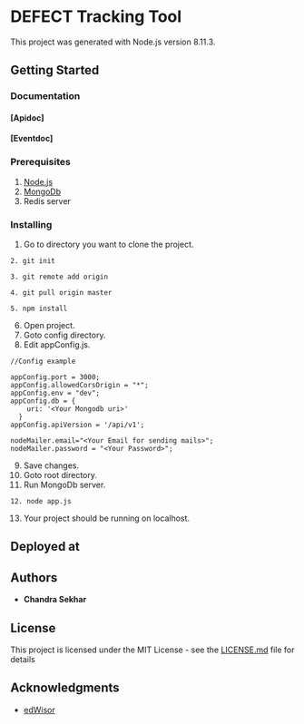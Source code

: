 # DEFECT Tracking Tool
This project was generated with Node.js version 8.11.3.

## Getting Started
### Documentation
#### [Apidoc]
#### [Eventdoc]     

### Prerequisites

1. [Node.js](https://nodejs.org/en/download/)
2. [MongoDb](https://www.mongodb.com/download-center?jmp=nav#community)
3. Redis server


### Installing

1. Go to directory you want to clone the project.
```
2. git init
```
```
3. git remote add origin 
```
```
4. git pull origin master
```
```
5. npm install
```
6. Open project.
7. Goto config directory. 
8. Edit appConfig.js.

```
//Config example

appConfig.port = 3000;
appConfig.allowedCorsOrigin = "*";
appConfig.env = "dev";
appConfig.db = {
    uri: '<Your Mongodb uri>'
  }
appConfig.apiVersion = '/api/v1';

nodeMailer.email="<Your Email for sending mails>";
nodeMailer.password = "<Your Password>";
```
9. Save changes.
10. Goto root directory.
11. Run MongoDb server.

```
12. node app.js
```
13. Your project should be running on localhost.


## Deployed at



## Authors

* **Chandra Sekhar** 



## License

This project is licensed under the MIT License - see the [LICENSE.md](LICENSE.md) file for details

## Acknowledgments

* [edWisor](https://edwisor.com/)


